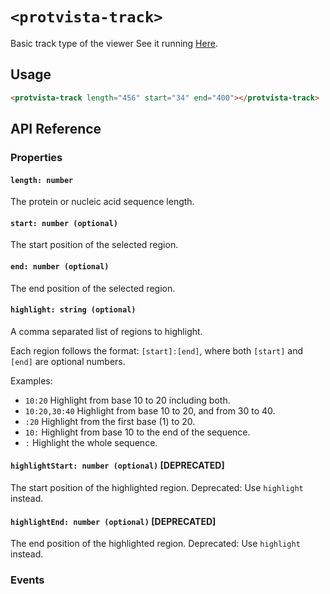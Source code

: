 # `<protvista-track>`

Basic track type of the viewer
See it running [Here](https://ebi-webcomponents.github.io/protvista-track/).

## Usage

```html
<protvista-track length="456" start="34" end="400"></protvista-track>
```

## API Reference

### Properties

#### `length: number`

The protein or nucleic acid sequence length.

#### `start: number (optional)`

The start position of the selected region.

#### `end: number (optional)`

The end position of the selected region.

#### `highlight: string (optional)`

A comma separated list of regions to highlight.

Each region follows the format: `[start]:[end]`, where both `[start]` and `[end]` are optional numbers.

Examples:

- `10:20` Highlight from base 10 to 20 including both.
- `10:20,30:40` Highlight from base 10 to 20, and from 30 to 40.
- `:20` Highlight from the first base (1) to 20.
- `10:` Highlight from base 10 to the end of the sequence.
- `:` Highlight the whole sequence.

#### `highlightStart: number (optional)` **[DEPRECATED]**

The start position of the highlighted region.
Deprecated: Use `highlight` instead.

#### `highlightEnd: number (optional)` **[DEPRECATED]**

The end position of the highlighted region.
Deprecated: Use `highlight` instead.

### Events
